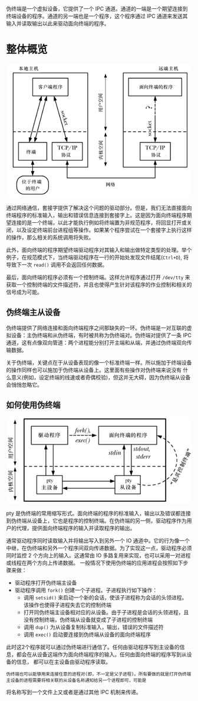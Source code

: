 伪终端是一个虚拟设备，它提供了一个 IPC 通道。通道的一端是一个期望连接到终端设备的程序。通道的另一端也是一个程序，这个程序通过 IPC 通道来发送其输入并读取输出以此来驱动面向终端的程序。

# 整体概览

![](./img/pseudo_terminal.png)

通过网络通信，套接字提供了解决这个问题的驱动部分。但是，我们无法直接面向终端程序的标准输入，输出和错误信息连接到套接字上。这是因为面向终端程序期望连接的是一个终端，以此才能执行例如将终端置为非规范程序，将回显打开或关闭，以及设定终端前台进程组等操作。如果某个程序尝试在一个套接字上执行这样的操作，那么相关的系统调用将失败。

此外，面向终端的程序期望终端驱动程序对其输入和输出做特定类型的处理。举个例子，在规范模式下，当终端驱动程序在一行的开始处发现文件结尾(`Ctrl+D`),
  将导致下一次 `read()` 调用不会返回任何数据。

最后，面向终端的程序必须有一个控制终端。这样允许程序通过打开 `/dev/tty` 来获取一个控制终端的文件描述符，并且也使得产生针对该程序的作业控制和相关的信号成为可能。

## 伪终端主从设备

伪终端提供了网络连接和面向终端程序之间那缺失的一环。伪终端是一对互联的虚拟设备：主伪终端和从伪终端，有时被共称为伪终端对。伪终端对提供了一条
  IPC 通道，这有点像双向管道：两个进程能分别打开主端和从端，并通过伪终端双向传输数据。

关于伪终端，关键点在于从设备表现的像一个标准终端一样。所以施加于终端设备的操作同样也可以施加于伪终端从设备上。这里面有些操作对伪终端来说没有
什么意义(例如，设定终端的线速或者奇偶校验)，但这并无大碍，因为伪终端从设备会悄悄忽略它。

## 如何使用伪终端

![](./img/pty.png)

pty 是伪终端的常用缩写形式。面向终端的程序的标准输入，输出以及错误都连接到伪终端从设备上，它也是程序的控制终端。在伪终端的另一侧，驱动程序作为用户的代理，提供面向终端程序的输入并读取程序的输出。

通常驱动程序同时读取输入并将输出写入到另外一个 IO 通道中。它的行为像一个中继，在伪终端和另外一个程序间双向传递数据。为了实现这一点，驱动程序必须同时监控 2 个方向上的输入。这通常由 IO 多路复用来实现，也可以采用一对进程或线程在两个方向上传递数据。
一般情况下使用伪终端的应用进程会按照如下步骤来做：

- 驱动程序打开伪终端主设备
- 驱动程序调用 `fork()` 创建一个子进程。子进程执行如下操作：
  - 调用 `setsid()` 来启动一个新的会话，使该子进程称为会话的头领进程。该操作也使得子进程失去它的控制终端
  - 打开同伪终端主设备相对应的从设备。由于子进程是会话的头领进程，且没有控制终端，伪终端从设备就变成了子进程的控制终端
  - 调用 `dup()` 为从设备复制标准输入，输出，错误的文件描述符
  - 调用 `exec()` 启动要连接到伪终端从设备的面向终端程序

此时这2个程序就可以通过伪终端进行通信了。任何由驱动程序写到主设备的信息，都会在从设备这端作为面向终端程序的输入。任何由面向终端的程序写到从设备的信息，
  都可以在主设备由驱动程序读取。

    伪终端也可以能够用来连接任意的进程对(即，不一定是父子进程)。所有要做的就是打开伪终端主设备的进程需要将相关联的从设备名称通知给另一个进程即可，可能是

  将名称写到一个文件上又或者是通过其他 IPC 机制来传递。






